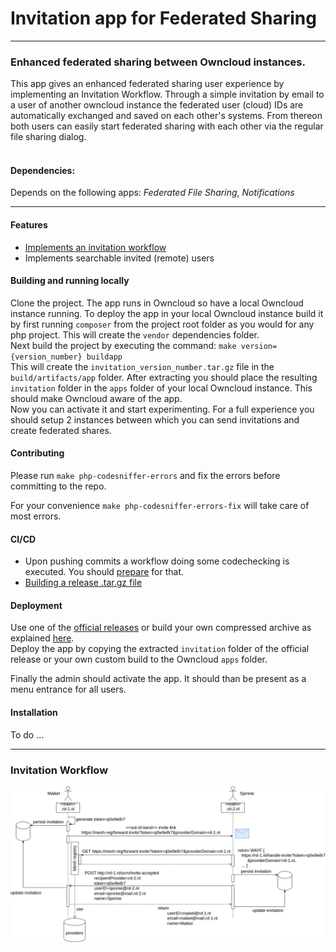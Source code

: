 # Invitation app for Federated Sharing

---
### Enhanced federated sharing between Owncloud instances.
This app gives an enhanced federated sharing user experience by implementing an Invitation Workflow. Through a simple invitation by email to a user of another owncloud instance the federated user (cloud) IDs are automatically exchanged and saved on each other's systems. From thereon both users can easily start federated sharing with each other via the regular file sharing dialog.
<br>
<br>
#### Dependencies: 
Depends on the following apps: _Federated File Sharing_, _Notifications_

---

#### Features
* [Implements an invitation workflow](#invitation-workflow)
* Implements searchable invited (remote) users

#### Building and running locally
Clone the project. The app runs in Owncloud so have a local Owncloud instance running. To deploy the app in your local Owncloud instance build it by first running `composer` from the project root folder as you would for any php project. This will create the `vendor` dependencies folder.<br>
Next build the project by executing the command: `make version={version_number} buildapp`<br>
This will create the `invitation_version_number.tar.gz` file in the `build/artifacts/app` folder. After extracting you should place the resulting `invitation` folder in the `apps` folder of your local Owncloud instance. This should make Owncloud aware of the app.<br>
Now you can activate it and start experimenting. For a full experience you should setup 2 instances between which you can send invitations and create federated shares.

#### Contributing
Please run `make php-codesniffer-errors` and fix the errors before committing to the repo.

For your convenience `make php-codesniffer-errors-fix` will take care of most errors.

#### CI/CD
* Upon pushing commits a workflow doing some codechecking is executed. You should [prepare](#contributing) for that.
* [Building a release .tar.gz file](release/README.md)

#### Deployment
Use one of the [official releases](releases) or build your own compressed archive as explained [here](release/README.md).<br>
Deploy the app by copying the extracted `invitation` folder of the official release or your own custom build to the Owncloud `apps` folder.

Finally the admin should activate the app. It should than be present as a menu entrance for all users.

#### Installation
To do ...

---
### Invitation Workflow
![Invitation Workflow](invitation-flow-user-info-exchange.png "Invitation Workflow") 
